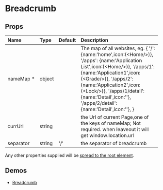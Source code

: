 

<!--- This documentation is automatically generated, do not try to edit it. -->

# Breadcrumb



## Props

| Name | Type | Default | Description |
|:-----|:-----|:--------|:------------|
| <span class="prop-name required">nameMap *</span> | <span class="prop-type">object |  | The map of all websites, eg. {       '/': {name:'home',icon:(&lt;Home/>)},       '/apps': {name:'Application List',icon:(&lt;Home/>)},       '/apps/1': {name:'Application1',icon:(&lt;Grade/>)},       '/apps/2': {name:'Application2',icon:(&lt;Lock/>)},       '/apps/1/detail': {name:'Detail',icon:''},       '/apps/2/detail': {name:'Detail',icon:''},     } |
| <span class="prop-name">currUrl</span> | <span class="prop-type">string |  | the Url of current Page,one of the keys of nameMap; Not required. when leaveout it will get window.location.url |
| <span class="prop-name">separator</span> | <span class="prop-type">string | <span class="prop-default">'/'</span> | the separator of breadcrumb |

Any other properties supplied will be [spread to the root element](/guides/api#spread).

## Demos

- [Breadcrumb](/demos/breadcrumb)


